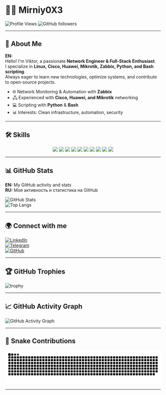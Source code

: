 # 👨‍💻 Mirniy0X3

![Profile Views](https://komarev.com/ghpvc/?username=Mirniy0X3&color=blue&style=flat)
![GitHub followers](https://img.shields.io/github/followers/Mirniy0X3?style=social)

---

## 🚀 About Me 

**EN:**  
Hello! I'm Viktor, a passionate **Network Engineer & Full-Stack Enthusiast**.  
I specialize in **Linux, Cisco, Huawei, Mikrotik, Zabbix, Python, and Bash scripting**.  
Always eager to learn new technologies, optimize systems, and contribute to open-source projects.  

- 🌐 Network Monitoring & Automation with **Zabbix**  
- 🖧 Experienced with **Cisco, Huawei, and Mikrotik** networking  
- 💻 Scripting with **Python** & **Bash**  
- 📊 Interests: Clean infrastructure, automation, security  

---

## 🛠️ Skills

<p align="center">
  <!-- Networking -->
  <img src="https://img.shields.io/badge/Cisco-1BA0D7?style=for-the-badge&logo=cisco&logoColor=white" />
  <img src="https://img.shields.io/badge/Huawei-FF0000?style=for-the-badge&logo=huawei&logoColor=white" />
  <img src="https://img.shields.io/badge/MikroTik-293241?style=for-the-badge&logo=mikrotik&logoColor=white" />
  <img src="https://img.shields.io/badge/Zyxel-004080?style=for-the-badge&logo=zyxel&logoColor=white" />
  <img src="https://img.shields.io/badge/Eltex-0078D7?style=for-the-badge&logo=telecom&logoColor=white" />

  <!-- Monitoring -->
  <img src="https://img.shields.io/badge/Zabbix-CC0000?style=for-the-badge&logo=zabbix&logoColor=white" />

  <!-- Dev -->
  <img src="https://img.shields.io/badge/Linux-FCC624?style=for-the-badge&logo=linux&logoColor=black" />
  <img src="https://img.shields.io/badge/Bash-4EAA25?style=for-the-badge&logo=gnu-bash&logoColor=white" />
  <img src="https://img.shields.io/badge/Python-3670A0?style=for-the-badge&logo=python&logoColor=ffdd54" />
  <img src="https://img.shields.io/badge/Node.js-339933?style=for-the-badge&logo=node.js&logoColor=white" />
</p>

---

## 📊 GitHub Stats 

**EN:** My GitHub activity and stats  
**RU:** Моя активность и статистика на GitHub  

![GitHub Stats](https://github-readme-stats.vercel.app/api?username=Mirniy0X3&show_icons=true&theme=tokyonight)  
![Top Langs](https://github-readme-stats.vercel.app/api/top-langs/?username=Mirniy0X3&layout=compact&theme=tokyonight)

---

## 🌍 Connect with me 

[![LinkedIn](https://img.shields.io/badge/LinkedIn-blue?style=flat&logo=linkedin&logoColor=white)](https://www.linkedin.com/)  
[![Telegram](https://img.shields.io/badge/Telegram-2CA5E0?style=flat&logo=telegram&logoColor=white)](https://t.me/)  
[![GitHub](https://img.shields.io/badge/GitHub-000000?style=flat&logo=github&logoColor=white)](https://github.com/Mirniy0X3)  

---

## 🏆 GitHub Trophies  

![trophy](https://github-profile-trophy.vercel.app/?username=Mirniy0X3&theme=tokyonight&no-frame=true&no-bg=true&margin-w=4)

---

## 📈 GitHub Activity Graph  

![GitHub Activity Graph](https://github-readme-activity-graph.vercel.app/graph?username=Mirniy0X3&theme=tokyo-night)

---

## 🐍 Snake Contributions 

![snake gif](https://github.com/Mirniy0X3/Mirniy0X3/blob/output/github-contribution-grid-snake.svg)

---
